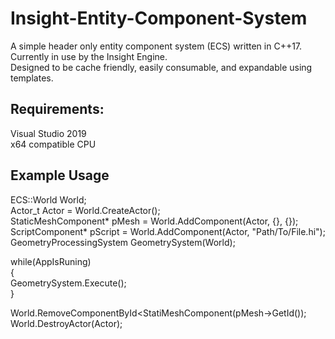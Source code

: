 # Insight-Entity-Component-System

A simple header only entity component system (ECS) written in C++17. Currently in use by the Insight Engine. <br/>
Designed to be cache friendly, easily consumable, and expandable using templates.

## Requirements: <br/>
Visual Studio 2019 <br/>
x64 compatible CPU <br/>

## Example Usage
ECS::World World; <br/>
Actor_t Actor = World.CreateActor(); <br/>
StaticMeshComponent* pMesh = World.AddComponent<StaticMeshComponent>(Actor, {}, {}); <br/>
ScriptComponent* pScript = World.AddComponent<ScriptComponent>(Actor, "Path/To/File.hi"); <br/>
GeometryProcessingSystem GeometrySystem(World); <br/>
  
while(AppIsRuning) <br/>
{ <br/>
  GeometrySystem.Execute(); <br/>
} <br/>

World.RemoveComponentById<StatiMeshComponent(pMesh->GetId()); <br/>
World.DestroyActor(Actor); <br/>
